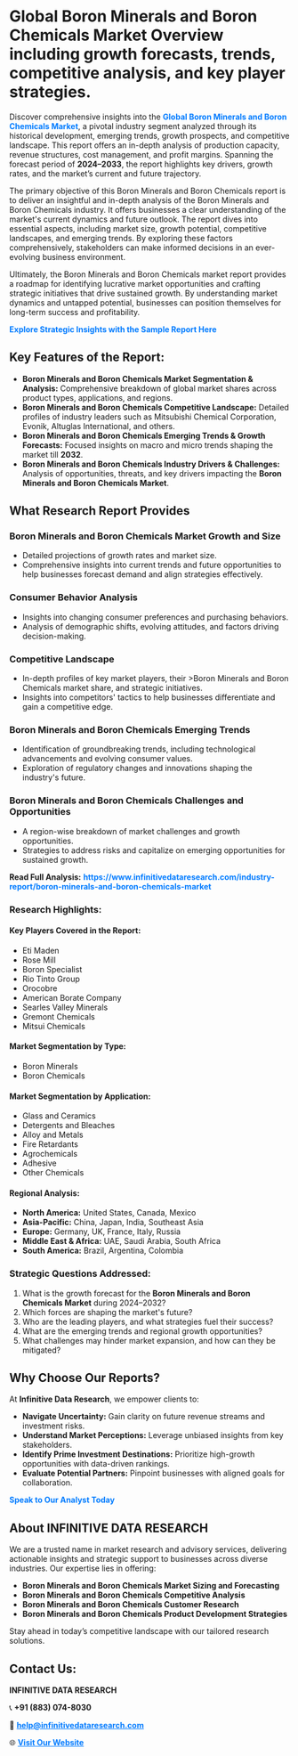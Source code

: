 <h1>Global Boron Minerals and Boron Chemicals Market Overview including growth forecasts, trends, competitive analysis, and key player strategies.</h1>
<p>
Discover comprehensive insights into the 
<a href="https://www.infinitivedataresearch.com/industry-report/boron-minerals-and-boron-chemicals-market" rel="dofollow" style="color: #007BFF; text-decoration: none;"><strong>Global Boron Minerals and Boron Chemicals Market</strong></a>, a pivotal industry segment analyzed through its historical development, emerging trends, growth prospects, and competitive landscape. This report offers an in-depth analysis of production capacity, revenue structures, cost management, and profit margins. Spanning the forecast period of <strong>2024–2033</strong>, the report highlights key drivers, growth rates, and the market’s current and future trajectory.
</p>
<p>
The primary objective of this Boron Minerals and Boron Chemicals report is to deliver an insightful and in-depth analysis of the Boron Minerals and Boron Chemicals industry. It offers businesses a clear understanding of the market's current dynamics and future outlook. The report dives into essential aspects, including market size, growth potential, competitive landscapes, and emerging trends. By exploring these factors comprehensively, stakeholders can make informed decisions in an ever-evolving business environment.
</p>
<p>
Ultimately, the Boron Minerals and Boron Chemicals market report provides a roadmap for identifying lucrative market opportunities and crafting strategic initiatives that drive sustained growth. By understanding market dynamics and untapped potential, businesses can position themselves for long-term success and profitability.
</p>
<p>
<a href="https://www.infinitivedataresearch.com/request-sample/reportId=106088" style="color: #007BFF; text-decoration: none;"><strong>Explore Strategic Insights with the Sample Report Here</strong></a>
</p>

<h2>Key Features of the Report:</h2>
<ul>
<li><strong>Boron Minerals and Boron Chemicals Market Segmentation & Analysis:</strong> Comprehensive breakdown of global market shares across product types, applications, and regions.</li>
<li><strong>Boron Minerals and Boron Chemicals Competitive Landscape:</strong> Detailed profiles of industry leaders such as Mitsubishi Chemical Corporation, Evonik, Altuglas International, and others.</li>
<li><strong>Boron Minerals and Boron Chemicals Emerging Trends & Growth Forecasts:</strong> Focused insights on macro and micro trends shaping the market till <strong>2032</strong>.</li>
<li><strong>Boron Minerals and Boron Chemicals Industry Drivers & Challenges:</strong> Analysis of opportunities, threats, and key drivers impacting the <strong>Boron Minerals and Boron Chemicals Market</strong>.</li>
</ul>

<h2>What Research Report Provides</h2>
<h3>Boron Minerals and Boron Chemicals Market Growth and Size</h3>
<ul>
<li>Detailed projections of growth rates and market size.</li>
<li>Comprehensive insights into current trends and future opportunities to help businesses forecast demand and align strategies effectively.</li>
</ul>

<h3>Consumer Behavior Analysis</h3>
<ul>
<li>Insights into changing consumer preferences and purchasing behaviors.</li>
<li>Analysis of demographic shifts, evolving attitudes, and factors driving decision-making.</li>
</ul>

<h3>Competitive Landscape</h3>
<ul>
<li>In-depth profiles of key market players, their >Boron Minerals and Boron Chemicals market share, and strategic initiatives.</li>
<li>Insights into competitors' tactics to help businesses differentiate and gain a competitive edge.</li>
</ul>

<h3>Boron Minerals and Boron Chemicals Emerging Trends</h3>
<ul>
<li>Identification of groundbreaking trends, including technological advancements and evolving consumer values.</li>
<li>Exploration of regulatory changes and innovations shaping the industry's future.</li>
</ul>

<h3>Boron Minerals and Boron Chemicals Challenges and Opportunities</h3>
<ul>
<li>A region-wise breakdown of market challenges and growth opportunities.</li>
<li>Strategies to address risks and capitalize on emerging opportunities for sustained growth.</li>
</ul>
<p><strong>Read Full Analysis:</strong> <a href="https://www.infinitivedataresearch.com/industry-report/boron-minerals-and-boron-chemicals-market" rel="dofollow" style="color: #007BFF; text-decoration: none;"><strong>https://www.infinitivedataresearch.com/industry-report/boron-minerals-and-boron-chemicals-market</strong></a></p>
<h3>Research Highlights:</h3>
<h4>Key Players Covered in the Report:</h4>
<ul><li>Eti Maden</li><li>Rose Mill</li><li>Boron Specialist</li><li>Rio Tinto Group</li><li>Orocobre</li><li>American Borate Company</li><li>Searles Valley Minerals</li><li>Gremont Chemicals</li><li>Mitsui Chemicals</li></ul>
<h4>Market Segmentation by Type:</h4>
<ul><li>Boron Minerals</li><li>Boron Chemicals</li></ul>
<h4>Market Segmentation by Application:</h4>
<ul><li>Glass and Ceramics</li><li>Detergents and Bleaches</li><li>Alloy and Metals</li><li>Fire Retardants</li><li>Agrochemicals</li><li>Adhesive</li><li>Other Chemicals</li></ul>

<h4>Regional Analysis:</h4>
<ul>
<li><strong>North America:</strong> United States, Canada, Mexico</li>
<li><strong>Asia-Pacific:</strong> China, Japan, India, Southeast Asia</li>
<li><strong>Europe:</strong> Germany, UK, France, Italy, Russia</li>
<li><strong>Middle East & Africa:</strong> UAE, Saudi Arabia, South Africa</li>
<li><strong>South America:</strong> Brazil, Argentina, Colombia</li>
</ul>

<h3>Strategic Questions Addressed:</h3>
<ol>
<li>What is the growth forecast for the <strong>Boron Minerals and Boron Chemicals Market</strong> during 2024–2032?</li>
<li>Which forces are shaping the market's future?</li>
<li>Who are the leading players, and what strategies fuel their success?</li>
<li>What are the emerging trends and regional growth opportunities?</li>
<li>What challenges may hinder market expansion, and how can they be mitigated?</li>
</ol>

<h2>Why Choose Our Reports?</h2>
<p>At <strong>Infinitive Data Research</strong>, we empower clients to:</p>
<ul>
<li><strong>Navigate Uncertainty:</strong> Gain clarity on future revenue streams and investment risks.</li>
<li><strong>Understand Market Perceptions:</strong> Leverage unbiased insights from key stakeholders.</li>
<li><strong>Identify Prime Investment Destinations:</strong> Prioritize high-growth opportunities with data-driven rankings.</li>
<li><strong>Evaluate Potential Partners:</strong> Pinpoint businesses with aligned goals for collaboration.</li>
</ul>
<p><a href="https://www.infinitivedataresearch.com/industry-report/boron-minerals-and-boron-chemicals-market" rel="dofollow" style="color: #007BFF; text-decoration: none;"><strong>Speak to Our Analyst Today</strong></a></p>

<h2>About INFINITIVE DATA RESEARCH</h2>
<p>We are a trusted name in market research and advisory services, delivering actionable insights and strategic support to businesses across diverse industries. Our expertise lies in offering:</p>
<ul>
<li><strong>Boron Minerals and Boron Chemicals Market Sizing and Forecasting</strong></li>
<li><strong>Boron Minerals and Boron Chemicals Competitive Analysis</strong></li>
<li><strong>Boron Minerals and Boron Chemicals Customer Research</strong></li>
<li><strong>Boron Minerals and Boron Chemicals Product Development Strategies</strong></li>
</ul>
<p>Stay ahead in today’s competitive landscape with our tailored research solutions.</p>

<h2>Contact Us:</h2>
<p><strong>INFINITIVE DATA RESEARCH</strong></p>
<p>📞 <strong>+91 (883) 074-8030</strong></p>
<p>📧 <strong><a href="mailto:help@infinitivedataresearch.com" style="color: #007BFF;">help@infinitivedataresearch.com</a></strong></p>
<p>🌐 <strong><a href="https://www.infinitivedataresearch.com" rel="dofollow" style="color: #007BFF;">Visit Our Website</a></strong></p>